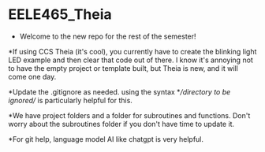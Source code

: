 # EELE465_Theia
* Welcome to the new repo for the rest of the semester! 

*If using CCS Theia (it's cool), you currently have to create the blinking light LED example and then clear that code out of there. I know it's annoying not to have the empty project or template built, but Theia is new, and it will come one day. 

*Update the .gitignore as needed. 
  using the syntax **/directory to be ignored/* is particularly helpful for this. 

*We have project folders and a folder for subroutines and functions. Don't worry about the subroutines folder if you don't have time to update it. 

*For git help, language model AI like chatgpt is very helpful.  
